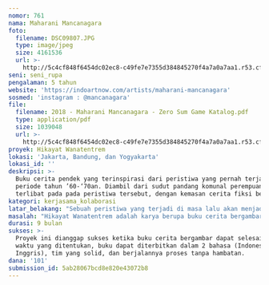 ```yaml
---
nomor: 761
nama: Maharani Mancanagara
foto:
  filename: DSC09807.JPG
  type: image/jpeg
  size: 4161536
  url: >-
    http://5c4cf848f6454dc02ec8-c49fe7e7355d384845270f4a7a0a7aa1.r53.cf2.rackcdn.com/f9b68862-6281-428d-92cc-6fa4eebd0a3d/DSC09807.JPG
seni: seni_rupa
pengalaman: 5 tahun
website: 'https://indoartnow.com/artists/maharani-mancanagara'
sosmed: 'instagram : @mancanagara'
file:
  filename: 2018 - Maharani Mancanagara - Zero Sum Game Katalog.pdf
  type: application/pdf
  size: 1039048
  url: >-
    http://5c4cf848f6454dc02ec8-c49fe7e7355d384845270f4a7a0a7aa1.r53.cf2.rackcdn.com/83011c79-c6d2-4f70-aff7-d2fd37006357/2018%20-%20Maharani%20Mancanagara%20-%20Zero%20Sum%20Game%20Katalog.pdf
proyek: Hikayat Wanatentrem
lokasi: 'Jakarta, Bandung, dan Yogyakarta'
lokasi_id: ''
deskripsi: >-
  Buku cerita pendek yang terinspirasi dari peristiwa yang pernah terjadi di
  periode tahun ’60-‘70an. Diambil dari sudut pandang komunal perempuan yang
  terlibat pada pada peristiwa tersebut, dengan kemasan cerita fiksi bergambar.
kategori: kerjasama_kolaborasi
latar_belakang: "Sebuah peristiwa yang terjadi di masa lalu akan menjadi suatu pengalaman berharga di masa yang akan datang jika dapat tersampaikan dengan baik secara turun menurun. Jika sebuah peristiwa dialami oleh banyak orang, tentunya memiliki beragam sudut pandang yang mungkin berbeda satu dengan lainnya.\r\n\r\nPameran tunggal saya berjudul Zero Sum Game di awal tahun 2018 mengawali seri kekaryaan mengenai penelusuran peristiwa yang terjadi periode tahun ’60 – ‘70an di Indonesia, melibatkan salah satu sosok keluarga yang belum pernah saya temui. Penelusuran tersebut membawa saya kepada temuan- temuan yang baru bagi saya dalam memahami sejarah sebuah peristiwa.\r\n\r\nTak banyak yang tahu bahwa tak sedikit perempuan yang juga di bina pada peristiwa tersebut, atau ikut migrasi ke tempat suami mereka di bina di Pulau Buru. Melalui diskusi langsung dengan perempuan- perempuan yang pernah terlibat, saya ingin merekam kembali bagaimana kisah- kisah yang terjadi pada masa itu dari kacamata perempuan untuk dituangkan kedalam buku cerita bergambar Hikayat Wanatrentrem edisi lanjutan.\r\n\r\nHikayat Wanatentrem merupakan sebuah cerita fiksi yang di kemas dalam narasi pendek bergambar, menceritakan tentang kisah- kisah kehidupan di Wanatentrem, wana yang berarti hutan, tentrem yang berarti damai. Menggunakan metafor kancil, serigala, domba, perompak, dan burung cikalang elok sebagai tokoh dalam cerita tersebut."
masalah: "Hikayat Wanatentrem adalah karya berupa buku cerita bergambar yang didedikasikan untuk pembaca anak- anak dan dewasa. Di masa sekarang ini, sudah jarang ditemui cerita- cerita rakyat yang memiliki pesan moral membangun yang biasanya diceritakan oleh orang tua kepada anaknya sebelum tidur. Peristiwa bercerita melalui membaca atau dibacakan tentunya akan menjadi stimulan anak untuk berimajinasi dan berfikir kreatif. Bekal tersebut yang nantinya akan membentuk karakter anak ketika dewasa nanti secara bawah sadar.\r\n\r\nDengan mengambil metode penyampaian berupa buku cerita bergambar, saya harap bisa menjadi salah satu warna dalam penyampaian sejarah peristiwa- peristiwa yang pernah terjadi di Indonesia yang bisa dinikmati dari generasi ke generasi."
durasi: 9 bulan
sukses: >-
  Proyek ini dianggap sukses ketika buku cerita bergambar dapat selesai dalam
  waktu yang ditentukan, buku dapat diterbitkan dalam 2 bahasa (Indonesia dan
  Inggris), tim yang solid, dan berjalannya proses tanpa hambatan.
dana: '101'
submission_id: 5ab28067bcd8e820e43072b8
---
```

